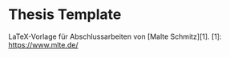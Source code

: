 # Thesis Template

LaTeX-Vorlage für Abschlussarbeiten von [Malte Schmitz][1].
[1]: https://www.mlte.de/
